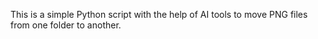 This is a simple Python script with the help of AI tools to move PNG files from one folder to another.
